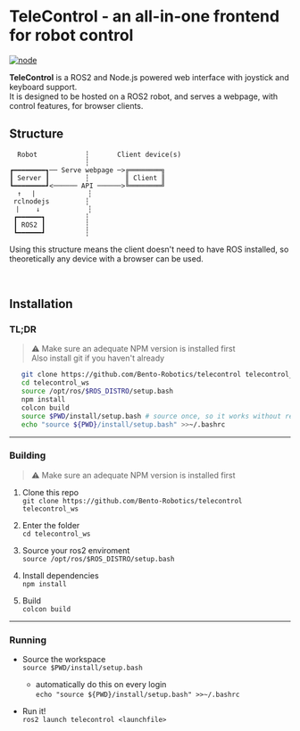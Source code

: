 # TeleControl - an all-in-one frontend for robot control

[![node](https://img.shields.io/node/v/rclnodejs.svg)](https://nodejs.org/en/download/releases/)

**TeleControl** is a ROS2 and Node.js powered web interface with joystick and keyboard support.  
It is designed to be hosted on a ROS2 robot, and serves a webpage, with control features, for browser clients.

## Structure

```
  Robot            ┆       Client device(s)
                   ┆
┏━━━━━━━━┓── Serve webpage ─>╔════════╗
┃ Server ┃         ┆         ║ Client ║
┗━━━━━━━━┛<────── API ──────>╚════════╝
  ↑   ⎸            ┆
 rclnodejs         ┆
  ⎸   ↓            ┆
 ┏━━━━━━┓          ┆
 ┃ ROS2 ┃          ┆
 ┗━━━━━━┛          ┆
```

Using this structure means the client doesn't need to have ROS installed, so theoretically any device with a browser can
be used.

<br>

## Installation

### TL;DR

> :warning: Make sure an adequate NPM version is installed first  
> Also install git if you haven't already

```bash
   git clone https://github.com/Bento-Robotics/telecontrol telecontrol_ws
   cd telecontrol_ws
   source /opt/ros/$ROS_DISTRO/setup.bash
   npm install
   colcon build
   source $PWD/install/setup.bash # source once, so it works without re-logging in
   echo "source ${PWD}/install/setup.bash" >>~/.bashrc
```

---

### Building

> :warning: Make sure an adequate NPM version is installed first

1. Clone this repo  
   `git clone https://github.com/Bento-Robotics/telecontrol telecontrol_ws`  
   
2. Enter the folder  
   `cd telecontrol_ws`  
   
3. Source your ros2 enviroment  
   `source /opt/ros/$ROS_DISTRO/setup.bash`  
   
4. Install dependencies  
   `npm install`  
   
5. Build  
   `colcon build`  

---

### Running

- Source the workspace  
  `source $PWD/install/setup.bash`  
  
    - automatically do this on every login  
      `echo "source ${PWD}/install/setup.bash" >>~/.bashrc`  
      
- Run it!  
  `ros2 launch telecontrol <launchfile>`  
